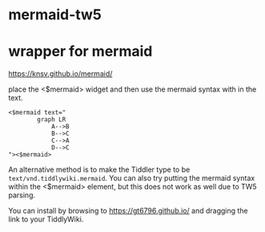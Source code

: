 # mermaid-tw5

# wrapper for mermaid
https://knsv.github.io/mermaid/

place the <$mermaid> widget and then use the mermaid syntax with in the text.

~~~~
<$mermaid text="
        graph LR
            A-->B
            B-->C
            C-->A
            D-->C
"><$mermaid>
~~~~


An alternative method is to make the Tiddler type to be ``text/vnd.tiddlywiki.mermaid``.
You can also try putting the mermaid syntax within the <$mermaid> element, but this does not work as well due to TW5 parsing.

You can install by browsing to https://gt6796.github.io/ and dragging the link to your TiddlyWiki.

